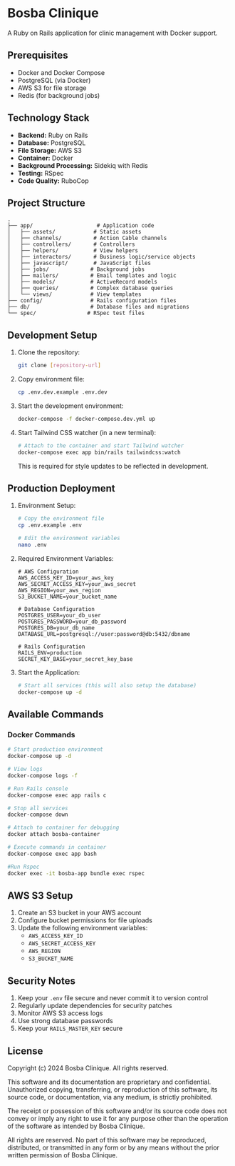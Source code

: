 # Bosba Clinique

A Ruby on Rails application for clinic management with Docker support.

## Prerequisites

- Docker and Docker Compose
- PostgreSQL (via Docker)
- AWS S3 for file storage
- Redis (for background jobs)

## Technology Stack

- **Backend:** Ruby on Rails
- **Database:** PostgreSQL
- **File Storage:** AWS S3
- **Container:** Docker
- **Background Processing:** Sidekiq with Redis
- **Testing:** RSpec
- **Code Quality:** RuboCop

## Project Structure

```
.
├── app/                    # Application code
│   ├── assets/            # Static assets
│   ├── channels/          # Action Cable channels
│   ├── controllers/       # Controllers
│   ├── helpers/           # View helpers
│   ├── interactors/       # Business logic/service objects
│   ├── javascript/        # JavaScript files
│   ├── jobs/             # Background jobs
│   ├── mailers/          # Email templates and logic
│   ├── models/           # ActiveRecord models
│   ├── queries/          # Complex database queries
│   └── views/            # View templates
├── config/               # Rails configuration files
├── db/                   # Database files and migrations
└── spec/                # RSpec test files
```

## Development Setup

1. Clone the repository:
   ```bash
   git clone [repository-url]
   ```

2. Copy environment file:
   ```bash
   cp .env.dev.example .env.dev
   ```

3. Start the development environment:
   ```bash
   docker-compose -f docker-compose.dev.yml up
   ```

4. Start Tailwind CSS watcher (in a new terminal):
   ```bash
   # Attach to the container and start Tailwind watcher
   docker-compose exec app bin/rails tailwindcss:watch
   ```
   This is required for style updates to be reflected in development.

## Production Deployment

1. Environment Setup:
   ```bash
   # Copy the environment file
   cp .env.example .env
   
   # Edit the environment variables
   nano .env
   ```

2. Required Environment Variables:
   ```plaintext
   # AWS Configuration
   AWS_ACCESS_KEY_ID=your_aws_key
   AWS_SECRET_ACCESS_KEY=your_aws_secret
   AWS_REGION=your_aws_region
   S3_BUCKET_NAME=your_bucket_name

   # Database Configuration
   POSTGRES_USER=your_db_user
   POSTGRES_PASSWORD=your_db_password
   POSTGRES_DB=your_db_name
   DATABASE_URL=postgresql://user:password@db:5432/dbname

   # Rails Configuration
   RAILS_ENV=production
   SECRET_KEY_BASE=your_secret_key_base
   ```

3. Start the Application:
   ```bash
   # Start all services (this will also setup the database)
   docker-compose up -d
   ```

## Available Commands

### Docker Commands

```bash
# Start production environment
docker-compose up -d

# View logs
docker-compose logs -f

# Run Rails console
docker-compose exec app rails c

# Stop all services
docker-compose down

# Attach to container for debugging
docker attach bosba-container

# Execute commands in container
docker-compose exec app bash

#Run Rspec
docker exec -it bosba-app bundle exec rspec
```

## AWS S3 Setup

1. Create an S3 bucket in your AWS account
2. Configure bucket permissions for file uploads
3. Update the following environment variables:
   - `AWS_ACCESS_KEY_ID`
   - `AWS_SECRET_ACCESS_KEY`
   - `AWS_REGION`
   - `S3_BUCKET_NAME`

## Security Notes

1. Keep your `.env` file secure and never commit it to version control
2. Regularly update dependencies for security patches
3. Monitor AWS S3 access logs
4. Use strong database passwords
5. Keep your `RAILS_MASTER_KEY` secure

## License

Copyright (c) 2024 Bosba Clinique. All rights reserved.

This software and its documentation are proprietary and confidential. 
Unauthorized copying, transferring, or reproduction of this software, its source code, or documentation, via any medium, is strictly prohibited.

The receipt or possession of this software and/or its source code does not convey or imply any right to use it 
for any purpose other than the operation of the software as intended by Bosba Clinique.

All rights are reserved. No part of this software may be reproduced, distributed, or transmitted in any form or by any means 
without the prior written permission of Bosba Clinique.
